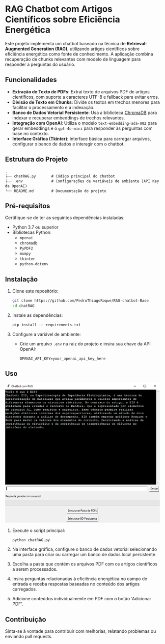 # RAG Chatbot com Artigos Científicos sobre Eficiência Energética

Este projeto implementa um chatbot baseado na técnica de **Retrieval-Augmented Generation (RAG)**, utilizando artigos científicos sobre eficiência energética como fonte de conhecimento. A aplicação combina recuperação de chunks relevantes com modelo de linguagem para responder a perguntas do usuário.

## Funcionalidades

- **Extração de Texto de PDFs**: Extrai texto de arquivos PDF de artigos científicos, com suporte a caracteres UTF-8 e fallback para evitar erros.
- **Divisão de Texto em Chunks**: Divide os textos em trechos menores para facilitar o processamento e a indexação.
- **Banco de Dados Vetorial Persistente**: Usa a biblioteca [ChromaDB](https://www.trychroma.com/) para indexar e recuperar embeddings de trechos relevantes.
- **Integração com OpenAI**: Utiliza o modelo `text-embedding-ada-002` para gerar embeddings e o `gpt-4o-mini` para responder às perguntas com base no contexto.
- **Interface Gráfica (Tkinter)**: Interface básica para carregar arquivos, configurar o banco de dados e interagir com o chatbot.

## Estrutura do Projeto

```plaintext
.
├── chatRAG.py       # Código principal do chatbot
├── .env             # Configurações de variáveis de ambiente (API Key da OpenAI)
└── README.md        # Documentação do projeto
```

## Pré-requisitos

Certifique-se de ter as seguintes dependências instaladas:

- Python 3.7 ou superior
- Bibliotecas Python:
  - `openai`
  - `chromadb`
  - `PyPDF2`
  - `numpy`
  - `tkinter`
  - `python-dotenv`

## Instalação

1. Clone este repositório:
   ```bash
   git clone https://github.com/PedroThiagoRoque/RAG-chatbot-Base
   cd chatRAG
   ```

2. Instale as dependências:
   ```bash
   pip install -r requirements.txt
   ```

3. Configure a variável de ambiente:
   - Crie um arquivo `.env` na raiz do projeto e insira sua chave da API OpenAI:
     ```
     OPENAI_API_KEY=your_openai_api_key_here
     ```

## Uso

![Interface do Chatbot](RAG-ui.png)

1. Execute o script principal:
   ```bash
   python chatRAG.py
   ```

2. Na interface gráfica, configure o banco de dados vetorial selecionando uma pasta para criar ou carregar um banco de dados local persistente.

3. Escolha a pasta que contém os arquivos PDF com os artigos científicos a serem processados.

4. Insira perguntas relacionadas à eficiência energética no campo de entrada e receba respostas baseadas no conteúdo dos artigos carregados.

5. Adicione conteúdos individualmente em PDF com o botão 'Adicionar PDF'.

## Contribuição

Sinta-se à vontade para contribuir com melhorias, relatando problemas ou enviando pull requests.
